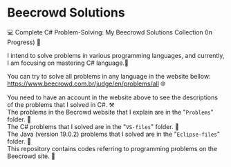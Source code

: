 # Beecrowd Solutions
💻 Complete C# Problem-Solving: My Beecrowd Solutions Collection (In Progress) 🚀

I intend to solve problems in various programming languages, and currently, I am focusing on mastering C# language.🤖

You can try to solve all problems in any language in the website bellow:
https://www.beecrowd.com.br/judge/en/problems/all 🌐

You need to have an account in the website above to see the descriptions of the problems that I solved in C#. ⚒️   
The problems in the Becrowd website that I explain are in the "`Problems`" folder. 📁    
The C# problems that I solved are in the "`VS-files`" folder. 📁  
The Java (version 19.0.2) problems that I solved are in the "`Eclipse-files`" folder. 📁  
This repository contains codes referring to programming problems on the Beecrowd site. 💾
